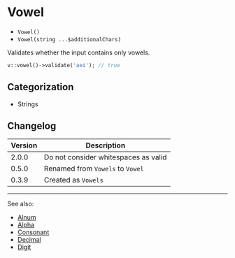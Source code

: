 # Vowel

- `Vowel()`
- `Vowel(string ...$additionalChars)`

Validates whether the input contains only vowels.

```php
v::vowel()->validate('aei'); // true
```

## Categorization

- Strings

## Changelog

Version | Description
--------|-------------
  2.0.0 | Do not consider whitespaces as valid
  0.5.0 | Renamed from `Vowels` to `Vowel`
  0.3.9 | Created as `Vowels`

***
See also:

- [Alnum](Alnum.md)
- [Alpha](Alpha.md)
- [Consonant](Consonant.md)
- [Decimal](Decimal.md)
- [Digit](Digit.md)
